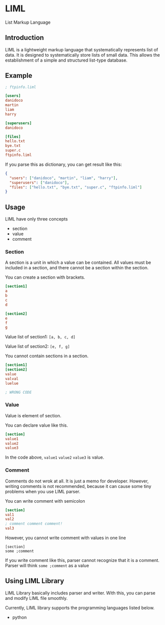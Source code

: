 # LIML
List Markup Language

## Introduction
LIML is a lightweight markup language that systematically represents list of data. 
It is designed to systematically store lists of small data. This allows the establishment of a simple and structured list-type database.

## Example
```ini
; ftpinfo.liml 

[users]
danidoco
martin
liam
harry

[superusers]
danidoco

[files]
hello.txt
bye.txt
super.c
ftpinfo.liml
```

If you parse this as dictionary, you can get result like this:
```json
{
  "users": ["danidoco", "martin", "liam", "harry"],
  "superusers": ["danidoco"],
  "files": ["hello.txt", "bye.txt", "super.c", "ftpinfo.liml"]
}
```
## Usage
LIML have only three concepts
* section
* value
* comment

### Section
A section is a unit in which a value can be contained.
All values must be included in a section, and there cannot be a section within the section.


You can create a section with brackets.
```ini
[section1]
a
b
c
d

[section2]
e
f
g
```

Value list of section1: `[a, b, c, d]`

Value list of section2: `[e, f, g]`

You cannot contain sections in a section.
```ini
[section1]
[section2]
value
valval
luelue

; WRONG CODE
```



### Value
Value is element of section.

You can declare value like this.
```ini
[section]
value1
value2
value3
```

In the code above, `value1` `value2` `value3` is value.

### Comment
Comments do not wrok at all. It is just a memo for developer.
However, writing comments is not recommended, because it can cause some tiny problems when you use LIML parser.


You can write comment with semicolon
```ini
[section]
val1
val2
; comment comment comment!
val3
```

However, you cannot write comment with values in one line
```plain
[section]
some ;comment
```

If you write comment like this, parser cannot recognize that it is a comment.
Parser will think ```some ;comment``` as a value

## Using LIML Library
LIML Library basically includes parser and writer. With this, you can parse and modify LIML file smoothly.


Currently, LIML library supports the programming languages listed below.

* python
